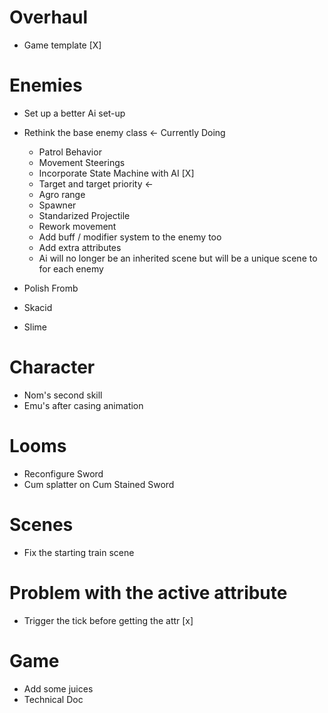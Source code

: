 # Overhaul
- Game template [X]

# Enemies
- Set up a better Ai set-up
- Rethink the base enemy class <- Currently Doing
	- Patrol Behavior
	- Movement Steerings
	- Incorporate State Machine with AI [X]
	- Target and target priority <- 
	- Agro range
	- Spawner
	- Standarized Projectile
	- Rework movement
	- Add buff / modifier system to the enemy too 
	- Add extra attributes
	- Ai will no longer be an inherited scene but will be a unique scene to for each enemy

- Polish Fromb
- Skacid
- Slime

# Character
- Nom's second skill 
- Emu's after casing animation

# Looms
- Reconfigure Sword
- Cum splatter on Cum Stained Sword

# Scenes
- Fix the starting train scene


# Problem with the active attribute
- Trigger the tick before getting the attr [x]

# Game
- Add some juices
- Technical Doc
